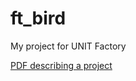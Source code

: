 # ft_bird
My project for UNIT Factory

[PDF describing a project](https://drive.google.com/open?id=1NHa8TPMJsggY-STLJa6-qRGvQuJOfr64)
